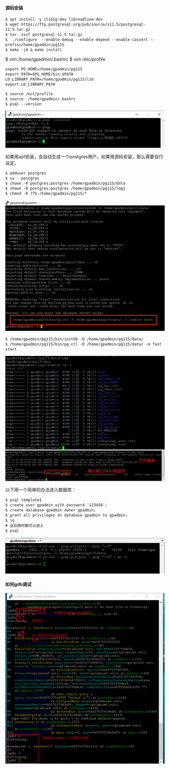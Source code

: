 
#### 源码安装
```
$ apt install -y zlib1g-dev libreadline-dev
$ wget https://ftp.postgresql.org/pub/source/v11.5/postgresql-11.5.tar.gz
$ tar -zxvf postgresql-11.5.tar.gz
$  ./configure  --enable-debug --enable-depend --enable-cassert --prefix=/home/gpadmin/pg115
$ make -j4 & make install
```

$ vim /home/gpadmin/.bashrc
$ vim /etc/profile
```
export PG_HOME=/home/gpadmin/pg115
export PATH=$PG_HOME/bin:$PATH
LD_LIBRARY_PATH=/home/gpadmin/pg115/lib
export LD_LIBRARY_PATH
```

```
$ source /ect/profile
$ source  /home/gpadmin/.bashrc
$ psql --version
```
![avatar](安装pgsql-1.png)

如果用apt安装，会自动生成一个postgres用户。如果用源码安装，那么需要自行设定。
```
$ adduser postgres
$ su - postgres
$ chown -R postgres:postgres /home/gpadmin/pg115/data
$ chown -R postgres:postgres /home/gpadmin/pg115/logs
$ chmod -R 775 /home/gpadmin/pg115/*
```
![avatar](安装成功.png)
```
$ /home/gpadmin/pg115/bin/initdb -D /home/gpadmin/pg115/data/
$ /home/gpadmin/pg115/bin/pg_ctl -D /home/gpadmin/pg115/data/ -m fast start
```

![avatar](安装成功后的data目录.png)
![avatar](启动服务.png)

以下用一个简单的办法进入数据库：
```
$ psql template1
$ create user gpadmin with password '123456';
$ create database gpadmin owner gpadmin;
$ grant all privileges on database gpadmin to gpadmin;
$ \q
# 此后随时都可以进入
$ psql
```

![avatar](确认本机运行几个postgre实例.png)

#### 如何gdb调试

![avatar](gdb调试select1.png)